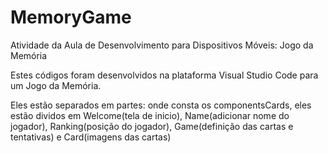 # MemoryGame
Atividade da Aula de Desenvolvimento para Dispositivos Móveis: Jogo da Memória

Estes códigos foram desenvolvidos na plataforma Visual Studio Code para um Jogo da Memória. 

Eles estão separados em partes: onde consta os componentsCards, eles estão dividos em Welcome(tela de inicio), Name(adicionar nome do jogador), Ranking(posição do jogador), Game(definição das cartas e tentativas) e Card(imagens das cartas)

